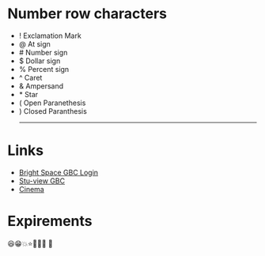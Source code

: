 # Number row characters 

- ! Exclamation Mark
- @ At sign
- \#  Number sign
- $  Dollar sign
- %  Percent sign
- ^  Caret
- &  Ampersand
- \*  Star
- (  Open Paranethesis
- )  Closed Paranthesis
  <hr>
# Links
- [Bright Space GBC Login](https://learn.georgebrown.ca/d2l/home)
- [Stu-view GBC](https://stuview.georgebrown.ca/)
- [Cinema](https://i.kym-cdn.com/photos/images/newsfeed/002/693/282/5cb)

# Expirements
😆😁💥⭐🏃🥇🧮 🐰
